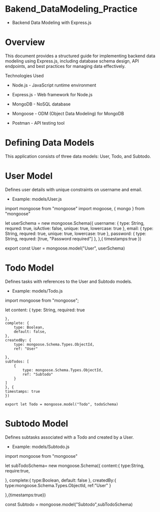 # Bakend_DataModeling_Practice

*  Backend Data Modeling with Express.js

# Overview

This document provides a structured guide for implementing backend data modeling using Express.js, including database schema design, API endpoints, and best practices for managing data effectively.

Technologies Used

* Node.js - JavaScript runtime environment

* Express.js - Web framework for Node.js

* MongoDB - NoSQL database

* Mongoose - ODM (Object Data Modeling) for MongoDB

* Postman - API testing tool

# Defining Data Models
This application consists of three data models: User, Todo, and Subtodo.

# User Model
Defines user details with unique constraints on username and email.

* Example: models/User.js

import mongoose from "mongoose"
import mogoose, { mongo } from "mongoose"

let userSchema = new mongoose.Schema({
    username: {
        type: String,
        requred: true,
        isActive: false,
        unique: true,
        lowercase: true
    },
    email: {
        type: String,
        requred: true,
        unique: true,
        lowercase: true
    },
    password: {
        type: String,
        requred: [true, "Password required"]
    },
},{
    timestamps:true
  })

export const User = mongoose.model("User", userSchema)


# Todo Model
Defines tasks with references to the User and Subtodo models.

* Example: models/Todo.js



import mongoose from "mongoose";

let
    content: {
        type: String,
        required: true
        
    },
    complete: {
        type: Boolean,
        default: false,
    },
    createdBy: {
        type: mongoose.Schema.Types.ObjectId,
        ref: "User"

    },
    subTodos: [
        {
            type: mongoose.Schema.Types.ObjectId,
            ref: "Subtodo"
        }
    ]
    }, {
    timestamps: true
    })
    
    export let Todo = mongoose.model("Todo", todoSchema)


# Subtodo Model
Defines subtasks associated with a Todo and created by a User.

* Example: models/Subtodo.js

import mongoose from "mongoose"

let subTodoSchema= new mongoose.Schema({
content:{
    type:String,
    require:true,

},
complete:{
    type:Boolean,
    default: false
},
createdBy:{
    type:mongoose.Schema.Types.ObjectId,
    ref:"User"
}

},{timestamps:true})

const Subtodo = mongoose.model("Subtodo",subTodoSchema)
